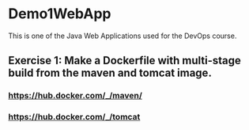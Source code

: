 # Demo1WebApp
This is one of the Java Web Applications used for the DevOps course. 

## Exercise 1: Make a Dockerfile with multi-stage build from the maven and tomcat image.
### https://hub.docker.com/_/maven/
### https://hub.docker.com/_/tomcat



